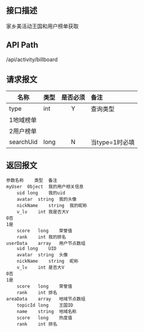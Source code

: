 ## 接口描述
家乡美活动王国和用户榜单获取
## API Path
/api/activity/billboard
## 请求报文
|名称         |类型           |是否必须   |备注                                 |
|-------------|:--------------|:---------:|:------------------------------------|
|type    |int    |Y    |查询类型    |
|1地域榜单    |    |    |    |
|2用户榜单    |    |    |    |
|searchUid    |long    |N    |当type=1时必填    |
## 返回报文
    参数名称	类型	备注
    myUser	Object	我的用户相关信息
    	uid	long	我的uid
    	avatar	string	我的头像
    	nickName	string	我的昵称
    	v_lv	int	我是否大V
    0否
    1是
    	score	long	荣誉值
    	rank	int	我的排名
    userData	array	用户节点数组
    	uid	long	UID
    	avatar	string	头像
    	nickName	string	昵称
    	v_lv	int	是否大V
    0否
    1是
    	score	long	荣誉值
    	rank	int	排名
    areaData	array	地域节点数组
    	topicId	long	王国ID
    	name	string	地域名称
    	score	long	热度值
    	rank	int	排名
